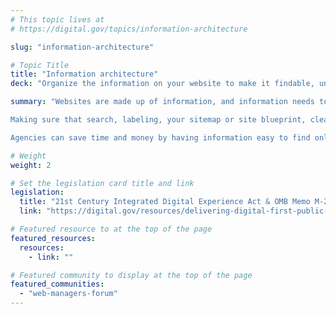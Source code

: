 ```yaml
---
# This topic lives at
# https://digital.gov/topics/information-architecture

slug: "information-architecture"

# Topic Title
title: "Information architecture"
deck: "Organize the information on your website to make it findable, understandable, and usable."

summary: "Websites are made up of information, and information needs to be organized to be useful. Information architecture has roots in physical spaces like libraries and hospitals. Information should be designed with intention in order to help people understand what they need to know or do. 

Making sure that search, labeling, your sitemap or site blueprint, clear calls to action, and appropriate nesting are clear and usable is all part of having a functional information architecture. 

Agencies can save time and money by having information easy to find online without the help of a government worker or contact center. Finally, good information architecture builds trust with the public — when information is easy to find, it enhances transparency."

# Weight
weight: 2

# Set the legislation card title and link
legislation:
  title: "21st Century Integrated Digital Experience Act & OMB Memo M-23-22"
  link: "https://digital.gov/resources/delivering-digital-first-public-experience/"

# Featured resource to at the top of the page
featured_resources:
  resources:
    - link: ""

# Featured community to display at the top of the page
featured_communities:
  - "web-managers-forum"
---
```

